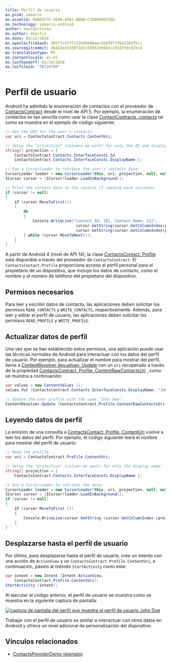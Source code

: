 ```yaml
---
title: Perfil de usuario
ms.prod: xamarin
ms.assetid: 6BB01F75-5E98-49A1-BBA0-C2680905C59D
ms.technology: xamarin-android
author: davidortinau
ms.author: daortin
ms.date: 03/22/2018
ms.openlocfilehash: 395f7c477f1f2bdb608aec918f877f6d320d75cc
ms.sourcegitcommit: db422e33438f1b5c55852e6942c3d1d75dc025c4
ms.translationtype: MT
ms.contentlocale: es-ES
ms.lasthandoff: 01/24/2020
ms.locfileid: "76724795"
---
```

# <a name="user-profile"></a>Perfil de usuario

Android ha admitido la enumeración de contactos con el proveedor de [ContactsContract](xref:Android.Provider.ContactsContract) desde el nivel de API 5. Por ejemplo, la enumeración de contactos es tan sencilla como usar la clase [ContactContracts. contacts](xref:Android.Provider.ContactsContract.Contacts) tal como se muestra en el ejemplo de código siguiente:

```csharp
// Get the URI for the user's contacts:
var uri = ContactsContract.Contacts.ContentUri;

// Setup the "projection" (columns we want) for only the ID and display name:
string[] projection = {
    ContactsContract.Contacts.InterfaceConsts.Id,
    ContactsContract.Contacts.InterfaceConsts.DisplayName };

// Use a CursorLoader to retrieve the user's contacts data:
CursorLoader loader = new CursorLoader(this, uri, projection, null, null, null);
ICursor cursor = (ICursor)loader.LoadInBackground();

// Print the contact data to the console if reading back succeeds:
if (cursor != null)
{
    if (cursor.MoveToFirst())
    {
        do
        {
            Console.WriteLine("Contact ID: {0}, Contact Name: {1}",
                               cursor.GetString(cursor.GetColumnIndex(projection[0])),
                               cursor.GetString(cursor.GetColumnIndex(projection[1])));
        } while (cursor.MoveToNext());
    }
}
```

A partir de Android 4 (nivel de API 14), la clase [ContactsContact. Profile](xref:Android.Provider.ContactsContract.Profile) está disponible a través del proveedor de `ContactsContract`. El `ContactsContact.Profile` proporciona acceso al perfil personal para el propietario de un dispositivo, que incluye los datos de contacto, como el nombre y el número de teléfono del propietario del dispositivo.

## <a name="required-permissions"></a>Permisos necesarios

Para leer y escribir datos de contacto, las aplicaciones deben solicitar los permisos `READ_CONTACTS` y `WRITE_CONTACTS`, respectivamente.
Además, para leer y editar el perfil de usuario, las aplicaciones deben solicitar los permisos `READ_PROFILE` y `WRITE_PROFILE`.

## <a name="updating-profile-data"></a>Actualizar datos de perfil

Una vez que se han establecido estos permisos, una aplicación puede usar las técnicas normales de Android para interactuar con los datos del perfil de usuario. Por ejemplo, para actualizar el nombre para mostrar del perfil, llame a [ContentResolver devuelvan. Update](xref:Android.Content.ContentResolver.Update*) con un `Uri` recuperado a través de la propiedad [ContactsContract. Profile. ContentRawContactsUri](xref:Android.Provider.ContactsContract.Profile.ContentRawContactsUri) , como se muestra a continuación:

```csharp
var values = new ContentValues ();
values.Put (ContactsContract.Contacts.InterfaceConsts.DisplayName, "John Doe");

// Update the user profile with the name "John Doe":
ContentResolver.Update (ContactsContract.Profile.ContentRawContactsUri, values, null, null);
```

## <a name="reading-profile-data"></a>Leyendo datos de perfil

La emisión de una consulta a [ContactsContact. Profile. ContentUri](xref:Android.Provider.ContactsContract.Profile.ContentUri) vuelve a leer los datos del perfil. Por ejemplo, el código siguiente leerá el nombre para mostrar del perfil de usuario:

```csharp
// Read the profile
var uri = ContactsContract.Profile.ContentUri;

// Setup the "projection" (column we want) for only the display name:
string[] projection = {
    ContactsContract.Contacts.InterfaceConsts.DisplayName };

// Use a CursorLoader to retrieve the data:
CursorLoader loader = new CursorLoader(this, uri, projection, null, null, null);
ICursor cursor = (ICursor)loader.LoadInBackground();
if (cursor != null)
{
    if (cursor.MoveToFirst ())
    {
        Console.WriteLine(cursor.GetString (cursor.GetColumnIndex (projection [0])));
    }
}
```

## <a name="navigating-to-the-user-profile"></a>Desplazarse hasta el perfil de usuario

Por último, para desplazarse hasta el perfil de usuario, cree un intento con una acción de `ActionView` y un `ContactsContract.Profile.ContentUri`, a continuación, páselo al método `StartActivity` como este:

```csharp
var intent = new Intent (Intent.ActionView,
    ContactsContract.Profile.ContentUri);
StartActivity (intent);
```

Al ejecutar el código anterior, el perfil de usuario se muestra como se muestra en la siguiente captura de pantalla:

[![captura de pantalla del perfil que muestra el perfil de usuario John Doe](user-profile-images/01-profile-screen-sml.png)](user-profile-images/01-profile-screen.png#lightbox)

Trabajar con el perfil de usuario es similar a interactuar con otros datos en Android y ofrece un nivel adicional de personalización del dispositivo.

## <a name="related-links"></a>Vínculos relacionados

- [ContactsProviderDemo (ejemplo)](https://docs.microsoft.com/samples/xamarin/monodroid-samples/contactsproviderdemo)
